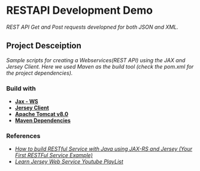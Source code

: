 # RESTAPI Development Demo

*REST API Get and Post requests developned for both JSON and XML.*

## Project Desceiption

*Sample scripts for creating a Webservices(REST API) using the JAX and Jersey Client. Here we used Maven as the build tool (check the pom.xml for the project dependencies).*

### Build with

- **[Jax - WS](https://www.javatpoint.com/jax-ws-tutorial)**
- **[Jersey Client](https://jersey.github.io/)**
- **[Apache Tomcat v8.0](https://help.eclipse.org/neon/index.jsp?topic=%2Forg.eclipse.stardust.docs.wst%2Fhtml%2Fwst-integration%2Fconfiguration.html)**
- **[Maven Dependencies](https://github.com/AniketNeogy/RestAPIDevelopmentDemo/blob/master/pom.xml)**

### References

- [*How to build RESTful Service with Java using JAX-RS and Jersey (Your First RESTFul Service Example)*](https://crunchify.com/how-to-build-restful-service-with-java-using-jax-rs-and-jersey/)
- [*Learn Jersey Web Service Youtube PlayList*](https://www.youtube.com/watch?v=rk-Sg7Ml6xQ&list=PL050q0IOLhgFN2N-rtlmpLDtt7ayBTpsb)
